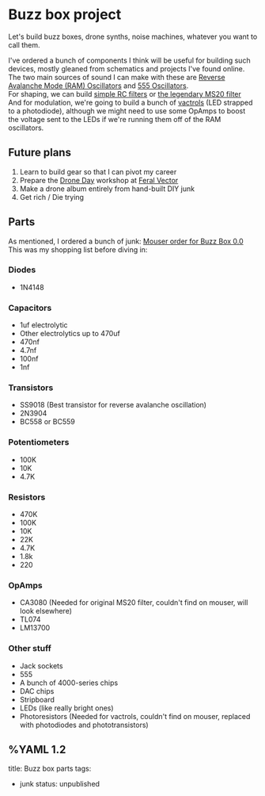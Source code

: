 # Buzz box project

Let's build buzz boxes, drone synths, noise machines, whatever you want to call them.

I've ordered a bunch of components I think will be useful for building such devices, mostly gleaned from schematics and projects I've found online.   
The two main sources of sound I can make with these are [Reverse Avalanche Mode (RAM) Oscillators](http://www.kerrywong.com/2014/03/19/bjt-in-reverse-avalanche-mode/comment-page-1/) and [555 Oscillators](http://www.555-timer-circuits.com/simplest-555-oscillator.html).  
For shaping, we can build [simple RC filters](https://www.instructables.com/id/Passive-Filter-Circuits/) or [the legendary MS20 filter](https://www.lookmumnocomputer.com/projects/#/simple-filter)   
And for modulation, we're going to build a bunch of [vactrols](https://www.aleph.co.jp/~takeda/radio/phaser/indexE.html) (LED strapped to a photodiode), although we might need to use some OpAmps to boost the voltage sent to the LEDs if we're running them off of the RAM oscillators.   

## Future plans

1. Learn to build gear so that I can pivot my career
2. Prepare the [Drone Day](https://droneday.org/) workshop at [Feral Vector](https://feral-vector.com/)
3. Make a drone album entirely from hand-built DIY junk
4. Get rich / Die trying

## Parts

As mentioned, I ordered a bunch of junk: [Mouser order for Buzz Box 0.0](https://www.mouser.fr/ProjectManager/ProjectDetail.aspx?State=EDIT&ProjectGUID=1ad1ec16-973f-488f-b742-9fba89d6b503)   
This was my shopping list before diving in:
### Diodes
+ 1N4148

### Capacitors
+ 1uf electrolytic
+ Other electrolytics up to 470uf
+ 470nf
+ 4.7nf
+ 100nf
+ 1nf

### Transistors
+ SS9018 (Best transistor for reverse avalanche oscillation)
+ 2N3904
+ BC558 or BC559

### Potentiometers
+ 100K
+ 10K
+ 4.7K

### Resistors
+ 470K
+ 100K
+ 10K
+ 22K
+ 4.7K
+ 1.8k
+ 220
	
### OpAmps
+ CA3080 (Needed for original MS20 filter, couldn't find on mouser, will look elsewhere)
+ TL074
+ LM13700

### Other stuff
+ Jack sockets
+ 555
+ A bunch of 4000-series chips
+ DAC chips
+ Stripboard
+ LEDs (like really bright ones)
+ Photoresistors (Needed for vactrols, couldn't find on mouser, replaced with photodiodes and phototransistors)

%YAML 1.2
---
title: Buzz box parts
tags:
  - junk
status: unpublished